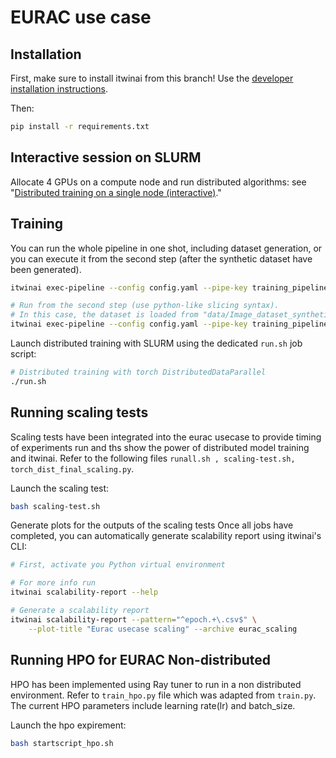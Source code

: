 # EURAC use case

## Installation

First, make sure to install itwinai from this branch!
Use the [developer installation instructions](https://github.com/interTwin-eu/itwinai/tree/usecase_eurac?tab=readme-ov-file#installation-for-developers).

Then:

```bash
pip install -r requirements.txt
```

## Interactive session on SLURM

Allocate 4 GPUs on a compute node and run distributed algorithms:
see "[Distributed training on a single node (interactive)](https://github.com/interTwin-eu/itwinai/tree/main/tutorials/distributed-ml/torch-tutorial-0-basics#distributed-training-on-a-single-node-interactive)."


## Training

You can run the whole pipeline in one shot, including dataset generation, or you can
execute it from the second step (after the synthetic dataset have been generated).

```bash
itwinai exec-pipeline --config config.yaml --pipe-key training_pipeline

# Run from the second step (use python-like slicing syntax).
# In this case, the dataset is loaded from "data/Image_dataset_synthetic_64x64.pkl"
itwinai exec-pipeline --config config.yaml --pipe-key training_pipeline --steps 1:
```

Launch distributed training with SLURM using the dedicated `run.sh` job script:

```bash
# Distributed training with torch DistributedDataParallel
./run.sh
```

## Running scaling tests
Scaling tests have been integrated into the eurac usecase to provide timing of experiments run and ths show the power of distributed model training and itwinai. Refer to the following files `runall.sh , scaling-test.sh, torch_dist_final_scaling.py`.

Launch the scaling test:

```bash
bash scaling-test.sh
```

Generate plots for the outputs of the scaling tests
Once all jobs have completed, you can automatically generate scalability report
using itwinai's CLI:

```bash
# First, activate you Python virtual environment

# For more info run
itwinai scalability-report --help

# Generate a scalability report
itwinai scalability-report --pattern="^epoch.+\.csv$" \
    --plot-title "Eurac usecase scaling" --archive eurac_scaling
```


## Running HPO for EURAC Non-distributed

HPO has been implemented using Ray tuner to run in a non distributed environment. Refer to `train_hpo.py` file which was adapted from `train.py`. The current HPO parameters include learning rate(lr) and batch_size. 

Launch the hpo expirement:

```bash
bash startscript_hpo.sh
```